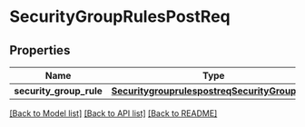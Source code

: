 # SecurityGroupRulesPostReq

## Properties
Name | Type | Description | Notes
------------ | ------------- | ------------- | -------------
**security_group_rule** | [**SecuritygrouprulespostreqSecurityGroupRule**](SecuritygrouprulespostreqSecurityGroupRule.md) |  | [optional] 

[[Back to Model list]](../README.md#documentation-for-models) [[Back to API list]](../README.md#documentation-for-api-endpoints) [[Back to README]](../README.md)



